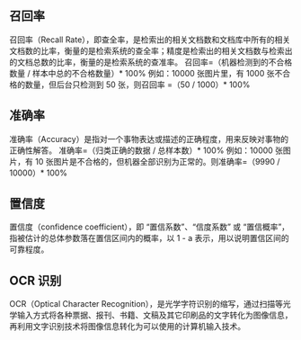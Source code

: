 ## 召回率
召回率（Recall Rate），即查全率，是检索出的相关文档数和文档库中所有的相关文档数的比率，衡量的是检索系统的查全率；精度是检索出的相关文档数与检索出的文档总数的比率，衡量的是检索系统的查准率。
召回率=（机器检测到的不合格数量 / 样本中总的不合格数量）* 100%
例如：10000 张图片里，有 1000 张不合格的数量，但后台只检测到 50 张，则召回率 =（50 / 1000）* 100%

## 准确率
准确率（Accuracy）是指对一个事物表达或描述的正确程度，用来反映对事物的正确性解答。
准确率=（归类正确的数据 / 总样本数）* 100%
例如：10000 张图片，有 10 张图片是不合格的，但机器全部识别为正常的。则准确率=（9990 / 10000）* 100%

## 置信度
置信度（confidence coefficient），即 “置信系数”、“信度系数” 或 “置信概率”，指被估计的总体参数落在置信区间内的概率，以 1 - a 表示，用以说明置信区间的可靠程度。

## OCR 识别
OCR（Optical Character Recognition），是光学字符识别的缩写，通过扫描等光学输入方式将各种票据、报刊、书籍、文稿及其它印刷品的文字转化为图像信息，再利用文字识别技术将图像信息转化为可以使用的计算机输入技术。
